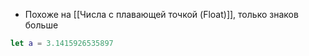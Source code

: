 - Похоже на [[Числа с плавающей точкой (Float)]], только знаков больше
```swift
let a = 3.1415926535897
```
